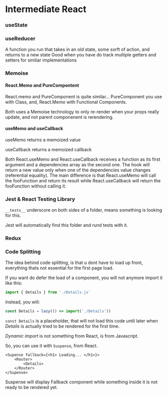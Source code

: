 # Intermediate React

### useState

### useReducer
A function you run that takes in an old state, some sorft of action, and returns to a new state
Good when you have do track multiple getters and setters for smiliar implementations 

### Memoise
#### React.Memo and PureCompontent
React.memo and PureComponent is quite similar... PureComponent you use with Class, and, React.Memo with Functional Components.

Both uses a Memoise technology to only re-render when your props really update, and not parent componenent is rerendering.

#### useMemo and useCallback

useMemo returns a memoized value

useCallback returns a memoized callback

Both React.useMemo and React.useCallback receives a function as its first argument and a dependencies array as the second one. The hook will return a new value only when one of the dependencies value changes (referential equality). The main difference is that React.useMemo will call the fooFunction and return its result while React.useCallback will return the fooFunction without calling it.

### Jest & React Testing Library
`__tests__` underscore on both sides of a folder, means something is looking for this.

Jest will automatically find this folder and rund tests with it.

### Redux


### Code Splitting
The idea behind code splitting, is that u dont have to load up front, everything thats not essential for the first page load.

If you want do defer the load of a component, you will not anymore import it like this:

``` js
import { Details } from './Details.js'
```
instead, you will:

``` js
const Details = lazy(() => import('./Details'))
```

`const Details` is a placeholder, that will not load this code until later when _Details_ is actually tried to be rendered for the first time.

_Dynamic import_ is not something from React, is from Javascript.

So, you can use it with `Suspense`, from React.

``` 
<Supense fallback={<h1> Loading... </h1>}>
    <Router>
        <Details>
    </Router>
</Supense>
```

Suspense will display Fallback component while something inside it is not ready to be rendered yet.